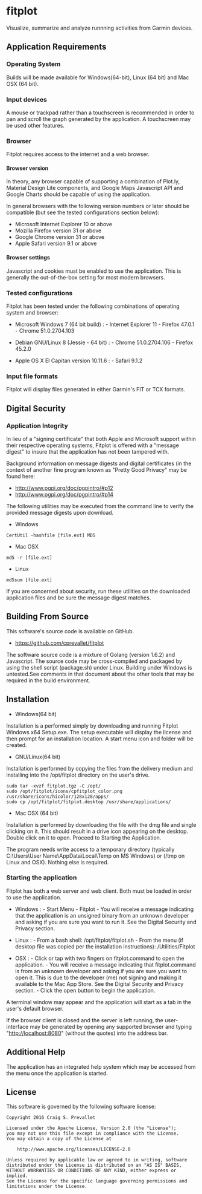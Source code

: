 # fitplot
Visualize, summarize and analyze runnning activities from Garmin devices.

Application Requirements
------------------------

### Operating System

Builds will be made available for Windows(64-bit), Linux (64 bit) and Mac 
OSX (64 bit).

### Input devices

A mouse or trackpad rather than a touchscreen is recommended in order to
pan and scroll the graph generated by the application. A touchscreen may
be used other features.

### Browser

Fitplot requires access to the internet and a web browser.

#### Browser version

In theory, any browser capable of supporting a combination of Plot.ly,
Material Design Lite components, and Google Maps Javascript API and
Google Charts should be capable of using the application.

In general browsers with the following version numbers or later should
be compatible (but see the tested configurations section below):

-   Microsoft Internet Explorer 10 or above
-   Mozilla Firefox version 31 or above
-   Google Chrome version 31 or above
-   Apple Safari version 9.1 or above

#### Browser settings

Javascript and cookies must be enabled to use the application. This is
generally the out-of-the-box setting for most modern browsers.

### Tested configurations

Fitplot has been tested under the following combinations of operating
system and browser:

-   Microsoft Windows 7 (64 bit build)
    :   -   Internet Explorer 11
        -   Firefox 47.0.1
        -   Chrome 51.0.2704.103

-   Debian GNU/Linux 8 (Jessie - 64 bit)
    :   -   Chrome 51.0.2704.106
        -   Firefox 45.2.0

-   Apple OS X El Capitan version 10.11.6
    :   -   Safari 9.1.2

### Input file formats

Fitplot will display files generated in either Garmin's FIT or TCX
formats.

Digital Security
----------------

### Application Integrity

In lieu of a "signing certificate" that both Apple and Microsoft support
within their respective operating systems, Fitplot is offered with a
"message digest" to insure that the application has not been tampered
with.

Background information on message digests and digital certificates (in
the context of another fine program known as "Pretty Good Privacy" may
be found here:

-   <http://www.pgpi.org/doc/pgpintro/#p12>
-   <http://www.pgpi.org/doc/pgpintro/#p14>

The following utilities may be executed from the command line to verify
the provided message digests upon download.

-   Windows

<!-- -->

    CertUtil -hashfile [file.ext] MD5

-   Mac OSX

<!-- -->

    md5 -r [file.ext]

-   Linux

<!-- -->

    md5sum [file.ext]

If you are concerned about security, run these utilities on the
downloaded application files and be sure the message digest matches.

Building From Source
--------------------

This software's source code is available on GitHub. 

-   <https://github.com/cprevallet/fitplot>

The software source code is a mixture of Golang (version 1.6.2) and 
Javascript.  The source code may be cross-compiled and packaged by using 
the shell script (package.sh) under Linux.  Building under Windows is 
untested.See comments in that document about the other tools that may 
be required in the build environment. 


Installation
------------

-   Windows(64 bit)

Installation is a performed simply by downloading and running Fitplot
Windows x64 Setup.exe. The setup executable will display the license and
then prompt for an installation location. A start menu icon and folder
will be created.

-   GNU/Linux(64 bit)

Installation is performed by copying the files from the delivery medium
and installing into the /opt/fitplot directory on the user's drive.

    sudo tar -xvzf fitplot.tgz -C /opt/
    sudo /opt/fitplot/icons/cpfitplot_color.png /usr/share/icons/hicolor/128x128/apps/
    sudo cp /opt/fitplot/fitplot.desktop /usr/share/applications/

-   Mac OSX (64 bit)

Installation is performed by downloading the file with the dmg file and
single clicking on it. This should result in a drive icon appearing on
the desktop. Double click on it to open. Proceed to Starting the
Application.

The program needs write access to a temporary directory (typically
C:\\Users\\User Name\\AppData\\Local\\Temp on MS Windows) or (/tmp on
Linux and OSX). Nothing else is required.



### Starting the application

Fitplot has both a web server and web client. Both must be loaded in
order to use the application.

-   Windows
    :   -   Start Menu
        -   Fitplot
        -   You will receive a message indicating that the application
            is an unsigned binary from an unknown developer and asking
            if you are sure you want to run it. See the Digital Security
            and Privacy section.

-   Linux
    :   -   From a bash shell: /opt/fitplot/fitplot.sh
        -   From the menu (if desktop file was copied per the
            installation instructions): /Utilities/Fitplot

-   OSX
    :   -   Click or tap with two fingers on fitplot.command to open the
            application.
        -   You will receive a message indicating that fitplot.command
            is from an unknown developer and asking if you are sure you
            want to open it. This is due to the developer (me) not
            signing and making it available to the Mac App Store. See
            the Digital Security and Privacy section.
        -   Click the open button to begin the application.

A terminal window may appear and the application will start as a tab in
the user's default browser.

If the browser client is closed and the server is left running, the
user-interface may be generated by opening any supported browser and
typing "<http://localhost:8080>" (without the quotes) into the address
bar.

Additional Help
---------------

The application has an integrated help system which may be accessed from
the menu once the application is started.
                                                                                                        
License
-------

This software is governed by the following software license:

    Copyright 2016 Craig S. Prevallet

    Licensed under the Apache License, Version 2.0 (the "License");
    you may not use this file except in compliance with the License.
    You may obtain a copy of the License at

        http://www.apache.org/licenses/LICENSE-2.0

    Unless required by applicable law or agreed to in writing, software
    distributed under the License is distributed on an "AS IS" BASIS,
    WITHOUT WARRANTIES OR CONDITIONS OF ANY KIND, either express or implied.
    See the License for the specific language governing permissions and
    limitations under the License.

